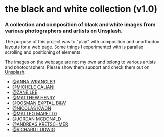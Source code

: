 # the black and white collection (v1.0)

### A collection and composition of black and white images from various photographers and artists on Unsplash.

The purpose of this project was to "play" with composition and unorthodox layouts for a web page. Some things I experimented with is parallax scrolling and positioning of elements.

The images on the webpage are not my own and belong to various artists and photographers. Please show them support and check them out on [Unsplash](https://unsplash.com/).

 - [@ANNA WRANGLER](https://unsplash.com/@annawangler)
 - [@MICHELE CALIANI](https://unsplash.com/@michele00caliani)
 - [@ZANE LEE](https://unsplash.com/@zane404)
 - [@MATTHEW HENRY](https://unsplash.com/@matthewhenry)
 - [@OOSMAN EXPTAL. B&W](https://unsplash.com/@pogcyjwiqu)
 - [@NICOLAS KWON](https://unsplash.com/@npkwok98)
 - [@MATTEO MARETTO](https://unsplash.com/@matmaphotos)
 - [@JORDAN MCDONALD](https://unsplash.com/@jordanmcdonald)
 - [@ANDREAS KRETSCHMER](https://unsplash.com/@andikausg)
 - [@RICHARD LUDWIG](https://unsplash.com/@_king_louie_)